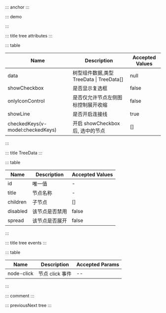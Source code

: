 ::: anchor
:::

::: demo

<template>
  <lay-tree
    :data="data"
    :onlyIconControl="iconCtrl"
    :showLine="showLine"
    :showCheckbox="showCheckbox"
    v-model:checkedKeys="checkedKeys"
    @node-click="handleClick"
    :disabled="disabled"
  >
  </lay-tree>
  <br/>
  是否可开启选择框：
  <br/>
  <lay-switch v-model="showCheckbox"></lay-switch>
  <br/>
  checkedKeys：
  <pre>
    {{ checkedKeys }}
  </pre>
  只能通过节点左侧图标来展开收缩：
  <br/>
  <lay-switch v-model="iconCtrl"></lay-switch>
  <br/>
  是否开启连接线：
  <br/>
  <lay-switch v-model="showLine"></lay-switch>
  <br/>
  当前点击的节点：
  <br/>
  <pre>
    {{ clickNode }}
  </pre>
  <br/>
</template>

<script setup>
import { ref } from 'vue';

const data = ref([{
	title: '一级1',
	id: 1,
	field: 'name1',
	checked: true,
	spread: true,
	children: [{
		title: '二级1-1 可允许跳转',
		id: 3,
		field: 'name11',
		href: 'https://www.layui.com/',
		children: [{
			title: '三级1-1-3',
			id: 23,
			field: '',
			children: [{
				title: '四级1-1-3-1',
				id: 24,
				field: '',
				children: [{
					title: '五级1-1-3-1-1',
					id: 30,
					field: ''
				},
				{
					title: '五级1-1-3-1-2',
					id: 31,
					field: ''
				}]
			}]
		},
		{
			title: '三级1-1-1',
			id: 7,
			field: '',
			children: [{
				title: '四级1-1-1-1 可允许跳转',
				id: 15,
				field: '',
				href: 'https://www.layui.com/doc/'
			}]
		},
		{
			title: '三级1-1-2',
			id: 8,
			field: '',
			children: [{
				title: '四级1-1-2-1',
				id: 32,
				field: ''
			}]
		}]
	},
	{
		title: '二级1-2',
		id: 4,
		spread: true,
		children: [{
			title: '三级1-2-1',
			id: 9,
			field: '',
			disabled: true
		},
		{
			title: '三级1-2-2',
			id: 10,
			field: ''
		}]
	},
	{
		title: '二级1-3',
		id: 20,
		field: '',
		children: [{
			title: '三级1-3-1',
			id: 21,
			field: ''
		},
		{
			title: '三级1-3-2',
			id: 22,
			field: ''
		}]
	}]
},
{
	title: '一级2',
	id: 2,
	field: '',
	spread: true,
	children: [{
		title: '二级2-1',
		id: 5,
		field: '',
		spread: true,
		children: [{
			title: '三级2-1-1',
			id: 11,
			field: ''
		},
		{
			title: '三级2-1-2',
			id: 12,
			field: ''
		}]
	},
	{
		title: '二级2-2',
		id: 6,
		field: '',
		children: [{
			title: '三级2-2-1',
			id: 13,
			field: ''
		},
		{
			title: '三级2-2-2',
			id: 14,
			field: '',
			disabled: true
		}]
	}]
},
{
	title: '一级3',
	id: 16,
	field: '',
	children: [{
		title: '二级3-1',
		id: 17,
		field: '',
		fixed: true,
		children: [{
			title: '三级3-1-1',
			id: 18,
			field: ''
		},
		{
			title: '三级3-1-2',
			id: 19,
			field: ''
		}]
	},
	{
		title: '二级3-2',
		id: 27,
		field: '',
		children: [{
			title: '三级3-2-1',
			id: 28,
			field: ''
		},
		{
			title: '三级3-2-2',
			id: 29,
			field: ''
		}]
	}]
}]);

const iconCtrl = ref(false);
const showLine = ref(true);
const clickNode = ref(null);
const showCheckbox = ref(true);
const checkedKeys = ref([1]);
const disabled = ref(false);

function handleClick(node) {
 clickNode.value = node
}
</script>

:::

::: title tree attributes
:::

::: table

| Name                             | Description                              | Accepted Values |
| -------------------------------- | ---------------------------------------- | --------------- |
| data                             | 树型组件数据,类型 TreeData \| TreeData[] | null            |
| showCheckbox                     | 是否显示复选框                           | false           |
| onlyIconControl                  | 是否仅允许节点左侧图标控制展开收缩       | false           |
| showLine                         | 是否开启连接线                           | true            |
| checkedKeys(v-model:checkedKeys) | 开启 showCheckbox 后, 选中的节点         | []              |

:::

::: title TreeData
:::

::: table

| Name     | Description    | Accepted Values |
| -------- | -------------- | --------------- |
| id       | 唯一值         | -               |
| title    | 节点名称       | -               |
| children | 子节点         | []              |
| disabled | 该节点是否禁用 | false           |
| spread   | 该节点是否展开 | false           |

:::

::: title tree events
:::

::: table

| Name       | Description     | Accepted Params |
| ---------- | --------------- | --------------- |
| node-click | 节点 click 事件 | --              |

:::

::: comment
:::

::: previousNext tree
:::